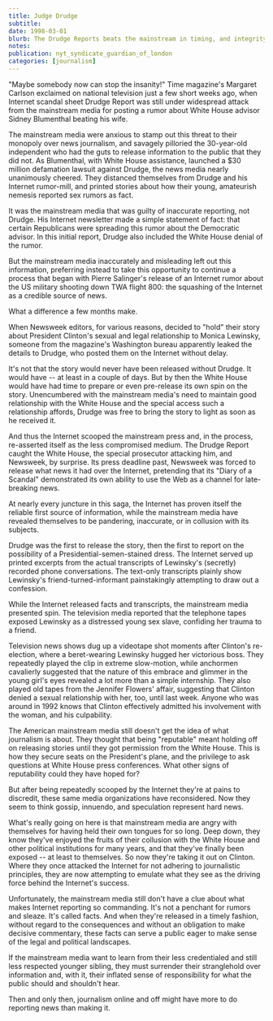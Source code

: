 ```yaml
---
title: Judge Drudge
subtitle: 
date: 1998-03-01
blurb: The Drudge Reports beats the mainstream in timing, and integrity.
notes: 
publication: nyt_syndicate_guardian_of_london
categories: [journalism]
---
```


"Maybe somebody now can stop the insanity!" Time magazine's Margaret Carlson exclaimed on national television just a few short weeks ago, when Internet scandal sheet Drudge Report was still under widespread attack from the mainstream media for posting a rumor about White House advisor Sidney Blumenthal beating his wife.

The mainstream media were anxious to stamp out this threat to their monopoly over news journalism, and savagely pilloried the 30-year-old independent who had the guts to release information to the public that they did not. As Blumenthal, with White House assistance, launched a $30 million defamation lawsuit against Drudge, the news media nearly unanimously cheered. They distanced themselves from Drudge and his Internet rumor-mill, and printed stories about how their young, amateurish nemesis reported sex rumors as fact.

It was the mainstream media that was guilty of inaccurate reporting, not Drudge. His Internet newsletter made a simple statement of fact: that certain Republicans were spreading this rumor about the Democratic advisor. In this initial report, Drudge also included the White House denial of the rumor.

But the mainstream media inaccurately and misleading left out this information, preferring instead to take this opportunity to continue a process that began with Pierre Salinger's release of an Internet rumor about the US military shooting down TWA flight 800: the squashing of the Internet as a credible source of news.

What a difference a few months make.

When Newsweek editors, for various reasons, decided to "hold" their story about President Clinton's sexual and legal relationship to Monica Lewinsky, someone from the magazine's Washington bureau apparently leaked the details to Drudge, who posted them on the Internet without delay.

It's not that the story would never have been released without Drudge. It would have -- at least in a couple of days. But by then the White House would have had time to prepare or even pre-release its own spin on the story. Unencumbered with the mainstream media's need to maintain good relationship with the White House and the special access such a relationship affords, Drudge was free to bring the story to light as soon as he received it.

And thus the Internet scooped the mainstream press and, in the process, re-asserted itself as the less compromised medium. The Drudge Report caught the White House, the special prosecutor attacking him, and Newsweek, by surprise. Its press deadline past, Newsweek was forced to release what news it had over the Internet, pretending that its "Diary of a Scandal" demonstrated its own ability to use the Web as a channel for late-breaking news.

At nearly every juncture in this saga, the Internet has proven itself the reliable first source of information, while the mainstream media have revealed themselves to be pandering, inaccurate, or in collusion with its subjects.

Drudge was the first to release the story, then the first to report on the possibility of a Presidential-semen-stained dress. The Internet served up printed excerpts from the actual transcripts of Lewinsky's (secretly) recorded phone conversations. The text-only transcripts plainly show Lewinsky's friend-turned-informant painstakingly attempting to draw out a confession.

While the Internet released facts and transcripts, the mainstream media presented spin. The television media reported that the telephone tapes exposed Lewinsky as a distressed young sex slave, confiding her trauma to a friend.

Television news shows dug up a videotape shot moments after Clinton's re-election, where a beret-wearing Lewinsky hugged her victorious boss. They repeatedly played the clip in extreme slow-motion, while anchormen cavalierly suggested that the nature of this embrace and glimmer in the young girl's eyes revealed a lot more than a simple internship. They also played old tapes from the Jennifer Flowers' affair, suggesting that Clinton denied a sexual relationship with her, too, until last week. Anyone who was around in 1992 knows that Clinton effectively admitted his involvement with the woman, and his culpability.

The American mainstream media still doesn't get the idea of what journalism is about. They thought that being "reputable" meant holding off on releasing stories until they got permission from the White House. This is how they secure seats on the President's plane, and the privilege to ask questions at White House press conferences. What other signs of reputability could they have hoped for?

But after being repeatedly scooped by the Internet they're at pains to discredit, these same media organizations have reconsidered. Now they seem to think gossip, innuendo, and speculation represent hard news.

What's really going on here is that mainstream media are angry with themselves for having held their own tongues for so long. Deep down, they know they've enjoyed the fruits of their collusion with the White House and other political institutions for many years, and that they've finally been exposed -- at least to themselves. So now they're taking it out on Clinton. Where they once attacked the Internet for not adhering to journalistic principles, they are now attempting to emulate what they see as the driving force behind the Internet's success.

Unfortunately, the mainstream media still don't have a clue about what makes Internet reporting so commanding. It's not a penchant for rumors and sleaze. It's called facts. And when they're released in a timely fashion, without regard to the consequences and without an obligation to make decisive commentary, these facts can serve a public eager to make sense of the legal and political landscapes.

If the mainstream media want to learn from their less credentialed and still less respected younger sibling, they must surrender their stranglehold over information and, with it, their inflated sense of responsibility for what the public should and shouldn't hear.

Then and only then, journalism online and off might have more to do reporting news than making it.
